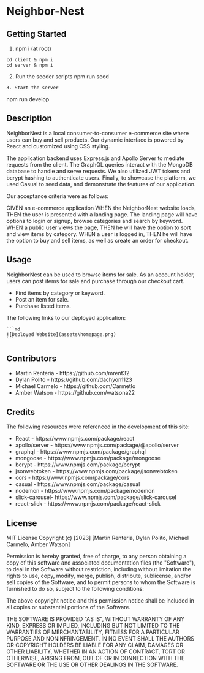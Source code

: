 # Neighbor-Nest
## Getting Started
1. npm i (at root)
```
cd client & npm i
cd server & npm i

```
2. Run the seeder scripts
npm run seed
```
3. Start the server
```
npm run develop

## Description

NeighborNest is a local consumer-to-consumer e-commerce site where users can buy and sell products. Our dynamic interface is powered by React and customized using CSS styling. 

The application backend uses Express.js and Apollo Server to mediate requests from the client. The GraphQL queries interact with the MongoDB database to handle and serve requests. We also utilized JWT tokens and bcrypt hashing to authenticate users.  Finally, to showcase the platform, we used Casual to seed data, and demonstrate the features of our application. 

Our acceptance criteria were as follows: 

GIVEN an e-commerce application
WHEN the NeighborNest website loads,
THEN the user is presented with a landing page. The landing page will have options to login or signup, browse categories and search by keyword.
WHEN a public user views the page,
THEN he will have the option to sort and view items by category.
WHEN a user is logged in,
THEN he will have the option to buy and sell items, as well as create an order for checkout.

## Usage

NeighborNest can be used to browse items for sale. As an account holder, users can post items for sale and purchase through our checkout cart.

<ul>
<li>Find items by category or keyword.</li>
<li>Post an item for sale.</li> 
<li>Purchase listed items.</li>
</ul>

The following links to our deployed application:


    ```md
    ![Deployed Website](assets\homepage.png)
    ```

## Contributors

<ul>
<li>Martin Renteria - https://github.com/mrent32</li>
<li>Dylan Polito - https://github.com/dachyon1123</li>
<li>Michael Carmelo - https://github.com/Carmetlo</li>
<li>Amber Watson - https://github.com/watsona22</li>
</ul>

## Credits

The following resources were referenced in the development of this site:

<ul>
<li>React - https://www.npmjs.com/package/react</li>
<li>apollo/server - https://www.npmjs.com/package/@apollo/server</li>
<li>graphql - https://www.npmjs.com/package/graphql</li>
<li>mongoose - https://www.npmjs.com/package/mongoose</li>
<li>bcrypt - https://www.npmjs.com/package/bcrypt</li>
<li>jsonwebtoken - https://www.npmjs.com/package/jsonwebtoken</li>
<li>cors - https://www.npmjs.com/package/cors</li>
<li>casual - https://www.npmjs.com/package/casual</li>
<li>nodemon - https://www.npmjs.com/package/nodemon</li>
<li>slick-carousel- https://www.npmjs.com/package/slick-carousel</li>
<li>react-slick - https://www.npmjs.com/package/react-slick</li>
</ul>

## License

MIT License
Copyright (c) [2023] [Martin Renteria, Dylan Polito, Michael Carmelo, Amber Watson]

Permission is hereby granted, free of charge, to any person obtaining a copy of this software and associated documentation files (the "Software"), to deal in the Software without restriction, including without limitation the rights to use, copy, modify, merge, publish, distribute, sublicense, and/or sell copies of the Software, and to permit persons to whom the Software is furnished to do so, subject to the following conditions:

The above copyright notice and this permission notice shall be included in all copies or substantial portions of the Software.

THE SOFTWARE IS PROVIDED "AS IS", WITHOUT WARRANTY OF ANY KIND, EXPRESS OR IMPLIED, INCLUDING BUT NOT LIMITED TO THE WARRANTIES OF MERCHANTABILITY, FITNESS FOR A PARTICULAR PURPOSE AND NONINFRINGEMENT. IN NO EVENT SHALL THE AUTHORS OR COPYRIGHT HOLDERS BE LIABLE FOR ANY CLAIM, DAMAGES OR OTHER LIABILITY, WHETHER IN AN ACTION OF CONTRACT, TORT OR OTHERWISE, ARISING FROM, OUT OF OR IN CONNECTION WITH THE SOFTWARE OR THE USE OR OTHER DEALINGS IN THE SOFTWARE.

